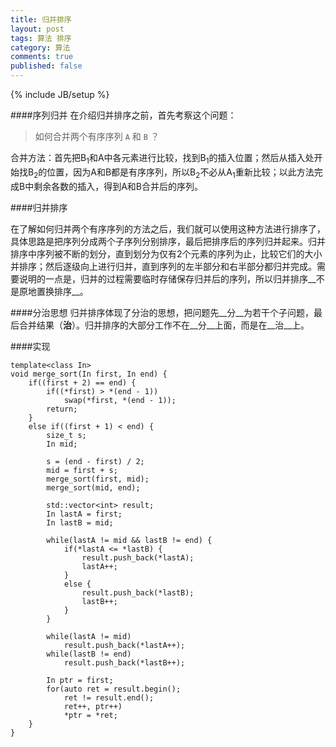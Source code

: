 ```yaml
---
title: 归并排序
layout: post
tags: 算法 排序
category: 算法
comments: true
published: false
---
```

{% include JB/setup %}

####序列归并
在介绍归并排序之前，首先考察这个问题：

>如何合并两个有序序列 `A` 和 `B` ？

合并方法：首先把B<sub>1</sub>和A中各元素进行比较，找到B<sub>1</sub>的插入位置；然后从插入处开始找B<sub>2</sub>的位置，因为A和B都是有序序列，所以B<sub>2</sub>不必从A<sub>1</sub>重新比较；以此方法完成B中剩余各数的插入，得到A和B合并后的序列。 

####归并排序

在了解如何归并两个有序序列的方法之后，我们就可以使用这种方法进行排序了，具体思路是把序列分成两个子序列分别排序，最后把排序后的序列归并起来。归并排序中序列被不断的划分，直到划分为仅有2个元素的序列为止，比较它们的大小并排序；然后逐级向上进行归并，直到序列的左半部分和右半部分都归并完成。需要说明的一点是，归并的过程需要临时存储保存归并后的序列，所以归并排序__不是原地置换排序__。

####分治思想
归并排序体现了分治的思想，把问题先__分__为若干个子问题，最后合并结果（__治__）。归并排序的大部分工作不在__分__上面，而是在__治__上。

####实现

	template<class In>
	void merge_sort(In first, In end) {
		if((first + 2) == end) {
			if((*first) > *(end - 1))
				swap(*first, *(end - 1));
			return;
		}
		else if((first + 1) < end) {
			size_t s;
			In mid;

			s = (end - first) / 2;
			mid = first + s;
			merge_sort(first, mid);
			merge_sort(mid, end);

			std::vector<int> result;
			In lastA = first;
			In lastB = mid;

			while(lastA != mid && lastB != end) {
				if(*lastA <= *lastB) {
					result.push_back(*lastA);
					lastA++;
				}
				else {
					result.push_back(*lastB);
					lastB++;
				}
			}

			while(lastA != mid)
				result.push_back(*lastA++);
			while(lastB != end)
				result.push_back(*lastB++);

			In ptr = first;
			for(auto ret = result.begin(); 
				ret != result.end(); 
				ret++, ptr++)
				*ptr = *ret;
		}
	}

